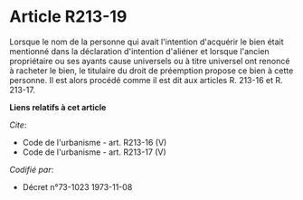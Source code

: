 # Article R213-19

Lorsque le nom de la personne qui avait l'intention d'acquérir le bien était mentionné dans la déclaration d'intention
d'aliéner et lorsque l'ancien propriétaire ou ses ayants cause universels ou à titre universel ont renoncé à racheter le
bien, le titulaire du droit de préemption propose ce bien à cette personne. Il est alors procédé comme il est dit aux
articles R. 213-16 et R. 213-17.

**Liens relatifs à cet article**

_Cite_:

  - Code de l'urbanisme - art. R213-16 (V)
  - Code de l'urbanisme - art. R213-17 (V)

_Codifié par_:

  - Décret n°73-1023 1973-11-08
